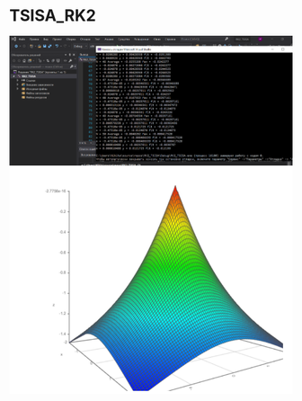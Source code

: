 # TSISA_RK2
![](https://github.com/Hukuma5/TSISA_RK2/blob/main/RK2.png?raw=true)
![](https://github.com/Hukuma5/TSISA_RK2/blob/main/working%20rk2.png?raw=true)
